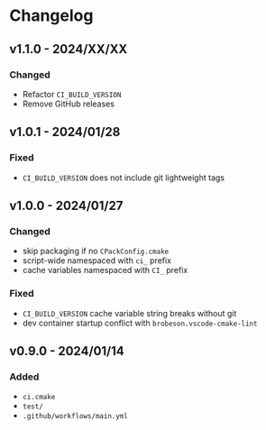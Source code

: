 # Changelog

## v1.1.0 - 2024/XX/XX

### Changed

- Refactor `CI_BUILD_VERSION`
- Remove GitHub releases

## v1.0.1 - 2024/01/28

### Fixed

- `CI_BUILD_VERSION` does not include git lightweight tags

## v1.0.0 - 2024/01/27

### Changed

- skip packaging if no `CPackConfig.cmake`
- script-wide namespaced with `ci_` prefix
- cache variables namespaced with `CI_` prefix

### Fixed

- `CI_BUILD_VERSION` cache variable string breaks without git
- dev container startup conflict with `brobeson.vscode-cmake-lint`

## v0.9.0 - 2024/01/14

### Added

- `ci.cmake`
- `test/`
- `.github/workflows/main.yml`
